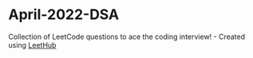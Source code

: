 # April-2022-DSA
Collection of LeetCode questions to ace the coding interview! - Created using [LeetHub](https://github.com/QasimWani/LeetHub)
